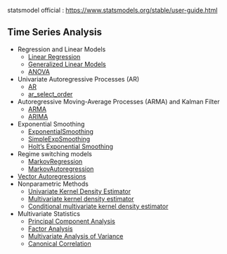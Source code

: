 statsmodel official : https://www.statsmodels.org/stable/user-guide.html

## Time Series Analysis
- Regression and Linear Models
  - [Linear Regression](https://www.statsmodels.org/stable/regression.html)
  - [Generalized Linear Models](https://www.statsmodels.org/stable/glm.html)
  - [ANOVA](https://www.statsmodels.org/stable/anova.html)
- Univariate Autoregressive Processes (AR)
  - [AR](https://www.statsmodels.org/stable/generated/statsmodels.tsa.ar_model.AutoReg.html#statsmodels.tsa.ar_model.AutoReg)
  - [ar_select_order](https://www.statsmodels.org/stable/generated/statsmodels.tsa.ar_model.ar_select_order.html#statsmodels.tsa.ar_model.ar_select_order)
- Autoregressive Moving-Average Processes (ARMA) and Kalman Filter
  - [ARMA](https://www.statsmodels.org/stable/generated/statsmodels.tsa.arima_model.ARMA.html#statsmodels.tsa.arima_model.ARMA)
  - [ARIMA](https://www.statsmodels.org/stable/generated/statsmodels.tsa.arima_model.ARIMA.html#statsmodels.tsa.arima_model.ARIMA)
- Exponential Smoothing
  - [ExponentialSmoothing](https://www.statsmodels.org/stable/generated/statsmodels.tsa.holtwinters.ExponentialSmoothing.html#statsmodels.tsa.holtwinters.ExponentialSmoothing)
  - [SimpleExpSmoothing](https://www.statsmodels.org/stable/generated/statsmodels.tsa.holtwinters.SimpleExpSmoothing.html#statsmodels.tsa.holtwinters.SimpleExpSmoothing)
  - [Holt’s Exponential Smoothing](https://www.statsmodels.org/stable/generated/statsmodels.tsa.holtwinters.Holt.html#statsmodels.tsa.holtwinters.Holt)
- Regime switching models
  - [MarkovRegression](https://www.statsmodels.org/stable/generated/statsmodels.tsa.regime_switching.markov_regression.MarkovRegression.html#statsmodels.tsa.regime_switching.markov_regression.MarkovRegression)
  - [MarkovAutoregression](https://www.statsmodels.org/stable/generated/statsmodels.tsa.regime_switching.markov_autoregression.MarkovAutoregression.html#statsmodels.tsa.regime_switching.markov_autoregression.MarkovAutoregression)
- [Vector Autoregressions](https://www.statsmodels.org/stable/vector_ar.html)
- Nonparametric Methods
  - [Univariate Kernel Density Estimator](https://www.statsmodels.org/stable/generated/statsmodels.nonparametric.kde.KDEUnivariate.html#statsmodels.nonparametric.kde.KDEUnivariate)
  - [Multivariate kernel density estimator](https://www.statsmodels.org/stable/generated/statsmodels.nonparametric.kernel_density.KDEMultivariate.html#statsmodels.nonparametric.kernel_density.KDEMultivariate)
  - [Conditional multivariate kernel density estimator](https://www.statsmodels.org/stable/generated/statsmodels.nonparametric.kernel_density.KDEMultivariateConditional.html#statsmodels.nonparametric.kernel_density.KDEMultivariateConditional)
- Multivariate Statistics
  - [Principal Component Analysis](https://www.statsmodels.org/stable/generated/statsmodels.multivariate.pca.PCA.html#statsmodels.multivariate.pca.PCA)
  - [Factor Analysis](https://www.statsmodels.org/stable/generated/statsmodels.multivariate.factor.Factor.html#statsmodels.multivariate.factor.Factor)
  - [Multivariate Analysis of Variance](https://www.statsmodels.org/stable/generated/statsmodels.multivariate.manova.MANOVA.html#statsmodels.multivariate.manova.MANOVA)
  - [Canonical Correlation](https://www.statsmodels.org/stable/generated/statsmodels.multivariate.cancorr.CanCorr.html#statsmodels.multivariate.cancorr.CanCorr)
